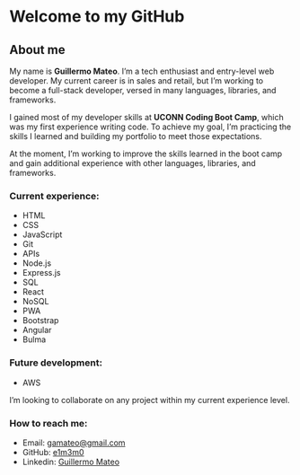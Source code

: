 # Welcome to my GitHub


## About me
My name is **Guillermo Mateo**. I’m a tech enthusiast and entry-level web developer. My current career is in sales and retail, but I’m working to become a full-stack developer, versed in many languages, libraries, and frameworks.

I gained most of my developer skills at **UCONN Coding Boot Camp**, which was my first experience writing code. To achieve my goal, I’m practicing the skills I learned and building my portfolio to meet those expectations.

At the moment, I’m working to improve the skills learned in the boot camp and gain additional experience with other languages, libraries, and frameworks.

### Current experience:
- HTML
- CSS
- JavaScript
- Git
- APIs
- Node.js
- Express.js
- SQL
- React
- NoSQL
- PWA
- Bootstrap
- Angular
- Bulma

### Future development:
- AWS

I’m looking to collaborate on any project within my current experience level. 

### How to reach me:
- Email: [gamateo@gmail.com](mailto:gamateo@gmail.com)
- GitHub: [e1m3m0](http://github.com/e1m3m0)
- Linkedin: [Guillermo Mateo](https://www.linkedin.com/in/guillermo-mateo-94988471/)



<!--
**e1m3m0/e1m3m0** is a ✨ _special_ ✨ repository because its `README.md` (this file) appears on your GitHub profile.

Here are some ideas to get you started:

- 🔭 I’m currently working on ...
- 🌱 I’m currently learning ...
- 👯 I’m looking to collaborate on ...
- 🤔 I’m looking for help with ...
- 💬 Ask me about ...
- 📫 How to reach me: ...
- 😄 Pronouns: ...
- ⚡ Fun fact: ...
-->
